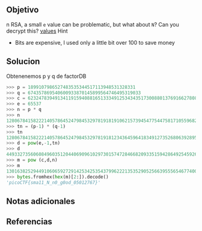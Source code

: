 ## Objetivo
n RSA, a small `e` value can be problematic, but what about `N`? Can you decrypt this? [values](https://mercury.picoctf.net/static/51d68e61bb41207a55f24e753f07c5a3/values)
Hint
- Bits are expensive, I used only a little bit over 100 to save money
## Solucion

Obtenenemos p y q de factorDB


```python
>>> p = 1899107986527483535344517113948531328331
>>> q = 674357869540600933870145899564746495319033
>>> c = 62324783949134119159408816513334912534343517300880137691662780895409992760262021
>>> e = 65537
>>> n = p * q
>>> n
1280678415822214057864524798453297819181910621573945477544758171055968245116423923
>>> tn = (p-1) * (q-1)
>>> tn
1280678415822214057864524798453297819181234364596418349127352680639289550089776560
>>> d = pow(e,-1,tn)
>>> d
449332735606084960351204406909610297301574728466820933515942864925459265983556193
>>> m = pow (c,d,n)
>>> m
13016382529449106065927291425342535437996222135352905256639555654677400177227645
>>> bytes.fromhex(hex(m)[2:]).decode()
'picoCTF{sma11_N_n0_g0od_05012767}'
```

## Notas adicionales
## Referencias
